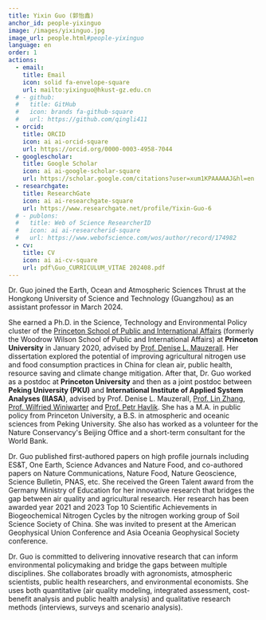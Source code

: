```yaml
---
title: Yixin Guo (郭怡鑫)
anchor_id: people-yixinguo
image: /images/yixinguo.jpg
image_url: people.html#people-yixinguo
language: en
order: 1
actions:
  - email:
    title: Email
    icon: solid fa-envelope-square
    url: mailto:yixinguo@hkust-gz.edu.cn
  # - github:
  #   title: GitHub
  #   icon: brands fa-github-square
  #   url: https://github.com/qingli411
  - orcid:
    title: ORCID
    icon: ai ai-orcid-square
    url: https://orcid.org/0000-0003-4958-7044
  - googlescholar:
    title: Google Scholar
    icon: ai ai-google-scholar-square
    url: https://scholar.google.com/citations?user=xum1KPAAAAAJ&hl=en
  - researchgate:
    title: ResearchGate
    icon: ai ai-researchgate-square
    url: https://www.researchgate.net/profile/Yixin-Guo-6
  # - publons:
  #   title: Web of Science ResearcherID
  #   icon: ai ai-researcherid-square
  #   url: https://www.webofscience.com/wos/author/record/174982
  - cv:
    title: CV
    icon: ai ai-cv-square
    url: pdf\Guo_CURRICULUM_VITAE 202408.pdf
---
```


Dr. Guo joined the Earth, Ocean and Atmospheric Sciences Thrust at the Hongkong University of Science and Technology (Guangzhou) as an assistant professor in March 2024.  

She earned a Ph.D. in the Science, Technology and Environmental Policy cluster of the [Princeton School of Public and International Affairs](https://spia.princeton.edu/) (formerly the Woodrow Wilson School of Public and International Affairs) at **Princeton University** in January 2020, advised by [Prof. Denise L. Mauzerall](https://mauzerall.scholar.princeton.edu/). Her dissertation explored the potential of improving agricultural nitrogen use and food consumption practices in China for clean air, public health, resource saving and climate change mitigation. After that, Dr. Guo worked as a postdoc at **Princeton University** and then as a joint postdoc between **Peking University (PKU)** and **International Institute of Applied System Analyses (IIASA)**, advised by Prof. Denise L. Mauzerall, [Prof. Lin Zhang](http://scholar.pku.edu.cn/acaq/group), [Prof. Wilfried Winiwarter](https://iiasa.ac.at/staff/wilfried-winiwarter) and [Prof. Petr Havlik](https://iiasa.ac.at/staff/petr-havlik). She has a M.A. in public policy from Princeton University, a B.S. in atmospheric and oceanic sciences from Peking University. She also has worked as a volunteer for the Nature Conservancy's Beijing Office and a short-term consultant for the World Bank.

Dr. Guo published first-authored papers on high profile journals including ES&T, One Earth, Science Advances and Nature Food, and co-authored papers on Nature Communications, Nature Food, Nature Geoscience, Science Bulletin, PNAS, etc. She received the Green Talent award from the Germany Ministry of Education for her innovative research that bridges the gap between air quality and agricultural research. Her research has been awarded year 2021 and 2023 Top 10 Scientific Achievements in Biogeochemical Nitrogen Cycles by the nitrogen working group of Soil Science Society of China. She was invited to present at the American Geophysical Union Conference and Asia Oceania Geophysical Society conference. 

Dr. Guo is committed to delivering innovative research that can inform environmental policymaking and bridge the gaps between multiple disciplines. She collaborates broadly with agronomists, atmospheric scientists, public health researchers, and environmental economists. She uses both quantitative (air quality modeling, integrated assessment, cost-benefit analysis and public health analysis) and qualitative research methods (interviews, surveys and scenario analysis).

